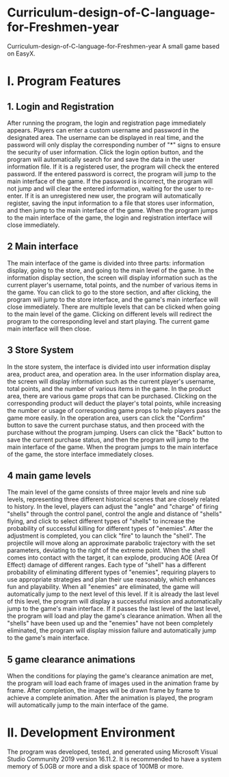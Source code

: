 # Curriculum-design-of-C-language-for-Freshmen-year
Curriculum-design-of-C-language-for-Freshmen-year
A small game based on EasyX.

# I. Program Features

## 1. Login and Registration
After running the program, the login and registration page immediately appears. Players can enter a custom username and password in the designated area. The username can be displayed in real time, and the password will only display the corresponding number of "*" signs to ensure the security of user information. Click the login option button, and the program will automatically search for and save the data in the user information file. If it is a registered user, the program will check the entered password. If the entered password is correct, the program will jump to the main interface of the game. If the password is incorrect, the program will not jump and will clear the entered information, waiting for the user to re-enter. If it is an unregistered new user, the program will automatically register, saving the input information to a file that stores user information, and then jump to the main interface of the game. When the program jumps to the main interface of the game, the login and registration interface will close immediately.

## 2 Main interface
The main interface of the game is divided into three parts: information display, going to the store, and going to the main level of the game. In the information display section, the screen will display information such as the current player's username, total points, and the number of various items in the game. You can click to go to the store section, and after clicking, the program will jump to the store interface, and the game's main interface will close immediately. There are multiple levels that can be clicked when going to the main level of the game. Clicking on different levels will redirect the program to the corresponding level and start playing. The current game main interface will then close.

## 3 Store System
In the store system, the interface is divided into user information display area, product area, and operation area. In the user information display area, the screen will display information such as the current player's username, total points, and the number of various items in the game. In the product area, there are various game props that can be purchased. Clicking on the corresponding product will deduct the player's total points, while increasing the number or usage of corresponding game props to help players pass the game more easily. In the operation area, users can click the "Confirm" button to save the current purchase status, and then proceed with the purchase without the program jumping. Users can click the "Back" button to save the current purchase status, and then the program will jump to the main interface of the game. When the program jumps to the main interface of the game, the store interface immediately closes.

## 4 main game levels
The main level of the game consists of three major levels and nine sub levels, representing three different historical scenes that are closely related to history. In the level, players can adjust the "angle" and "charge" of firing "shells" through the control panel, control the angle and distance of "shells" flying, and click to select different types of "shells" to increase the probability of successful killing for different types of "enemies". After the adjustment is completed, you can click "fire" to launch the "shell". The projectile will move along an approximate parabolic trajectory with the set parameters, deviating to the right of the extreme point. When the shell comes into contact with the target, it can explode, producing AOE (Area Of Effect) damage of different ranges. Each type of "shell" has a different probability of eliminating different types of "enemies", requiring players to use appropriate strategies and plan their use reasonably, which enhances fun and playability. When all "enemies" are eliminated, the game will automatically jump to the next level of this level. If it is already the last level of this level, the program will display a successful mission and automatically jump to the game's main interface. If it passes the last level of the last level, the program will load and play the game's clearance animation. When all the "shells" have been used up and the "enemies" have not been completely eliminated, the program will display mission failure and automatically jump to the game's main interface.

## 5 game clearance animations
When the conditions for playing the game's clearance animation are met, the program will load each frame of images used in the animation frame by frame. After completion, the images will be drawn frame by frame to achieve a complete animation. After the animation is played, the program will automatically jump to the main interface of the game.

# II. Development Environment
The program was developed, tested, and generated using Microsoft Visual Studio Community 2019 version 16.11.2. It is recommended to have a system memory of 5.0GB or more and a disk space of 100MB or more.
